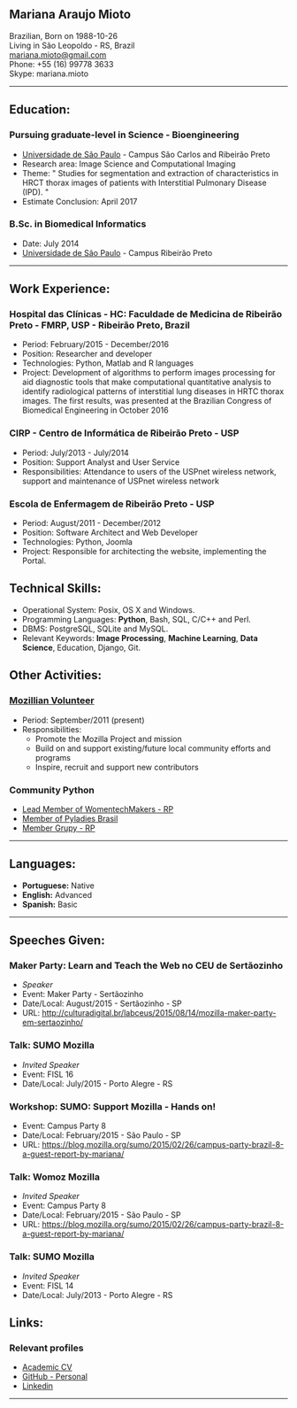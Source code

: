 ## Mariana Araujo Mioto


Brazilian, Born on 1988-10-26  
Living in São Leopoldo \- RS, Brazil  
[mariana.mioto@gmail.com](mailto:mariana.mioto@gmail.com)  
Phone: +55 (16) 99778 3633  
Skype: mariana.mioto

* * *

## Education:

### Pursuing graduate-level in Science - Bioengineering
  * [Universidade de São Paulo](http://en.wikipedia.org/wiki/University_of_São_Paulo) \- Campus São Carlos and Ribeirão Preto
  * Research area: Image Science and Computational Imaging 
  * Theme: " Studies for segmentation and extraction of characteristics in HRCT thorax images of patients with Interstitial Pulmonary  Disease (IPD). "
  * Estimate Conclusion: April 2017


### B.Sc. in Biomedical Informatics

  * Date: July 2014
  * [Universidade de São Paulo](http://en.wikipedia.org/wiki/University_of_São_Paulo) \- Campus Ribeirão Preto
  
* * *

## Work Experience:

### Hospital das Clínicas - HC: Faculdade de Medicina de Ribeirão Preto - FMRP, USP - Ribeirão Preto, Brazil

* Period: February/2015 - December/2016
* Position: Researcher and developer
* Technologies: Python, Matlab and R languages
* Project: Development of algorithms to perform images processing for aid diagnostic tools that make computational quantitative analysis to identify radiological patterns of interstitial lung diseases in HRTC thorax images. The first results, was presented at the Brazilian Congress of Biomedical Engineering in October 2016

### CIRP - Centro de Informática de Ribeirão Preto - USP 

* Period: July/2013 - July/2014
* Position: Support Analyst and User Service
* Responsibilities: Attendance to users of the USPnet wireless network, support and maintenance of USPnet wireless network

### Escola de Enfermagem de Ribeirão Preto - USP

* Period: August/2011 - December/2012
* Position: Software Architect and Web Developer
* Technologies: Python, Joomla
* Project: Responsible for architecting the website, implementing the Portal.


## Technical Skills:

  * Operational System: Posix, OS X and Windows.
  * Programming Languages: **Python**, Bash, SQL, C/C++ and Perl.
  * DBMS: PostgreSQL, SQLite and MySQL.
  * Relevant Keywords: **Image Processing**, **Machine Learning**, **Data Science**, Education, Django, Git.

<div class="page-break"></div>

## Other Activities:


### [Mozillian Volunteer](https://mozillians.org/pt-BR/)

  * Period: September/2011 (present)
  * Responsibilities:
    * Promote the Mozilla Project and mission
    * Build on and support existing/future local community efforts and programs
    * Inspire, recruit and support new contributors

### Community Python
  * [Lead Member of WomentechMakers - RP](http://wtmribeiraopreto.com.br/)
  * [Member of Pyladies Brasil](http://brasil.pyladies.com/)
  * [Member Grupy - RP](https://grupyrp.slack.com)

* * *

## Languages:

  * **Portuguese:** Native
  * **English:** Advanced
  * **Spanish:** Basic

* * *
<div class="no-print"></div>

## Speeches Given:

### Maker Party: Learn and Teach the Web no CEU de Sertãozinho
<div class="no-print"></div>

  * *Speaker*
  * Event: Maker Party - Sertãozinho
  * Date/Local: August/2015 - Sertãozinho - SP
  * URL: <http://culturadigital.br/labceus/2015/08/14/mozilla-maker-party-em-sertaozinho/>
  

### Talk: SUMO Mozilla
<div class="no-print"></div>
  
  * *Invited Speaker*
  * Event: FISL 16
  * Date/Local: July/2015 - Porto Alegre - RS


### Workshop: SUMO: Support Mozilla - Hands on!
<div class="no-print"></div>

  * Event: Campus Party 8
  * Date/Local: February/2015 - São Paulo - SP
  * URL: <https://blog.mozilla.org/sumo/2015/02/26/campus-party-brazil-8-a-guest-report-by-mariana/>
  
### Talk: Womoz Mozilla
<div class="no-print"></div>

  * *Invited Speaker*
  * Event: Campus Party 8
  * Date/Local: February/2015 - São Paulo - SP
  * URL: <https://blog.mozilla.org/sumo/2015/02/26/campus-party-brazil-8-a-guest-report-by-mariana/>

### Talk: SUMO Mozilla
<div class="no-print"></div>
  
  * *Invited Speaker*
  * Event: FISL 14
  * Date/Local: July/2013 - Porto Alegre - RS

## Links:
<div class="no-print"></div>

### Relevant profiles
<div class="no-print"></div>

  * [Academic CV](http://lattes.cnpq.br/6078674903287443)
  * [GitHub - Personal](https://github.com/marianamioto)
  * [Linkedin](https://br.linkedin.com/in/mariana-mioto)

* * *

